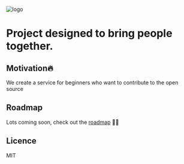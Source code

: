 ![logo](https://user-images.githubusercontent.com/10588170/31587064-f46774ee-b204-11e7-9d53-a4bdf595eabf.png)

# Project designed to bring people together.
## Motivation🔥
We create a service for beginners who want to contribute to the open source 
## Roadmap
Lots coming soon, check out the [roadmap](https://github.com/hotJSguys/synergyTeams/blob/master/ROADMAP.md) 👨‍💻
## Licence
MIT
